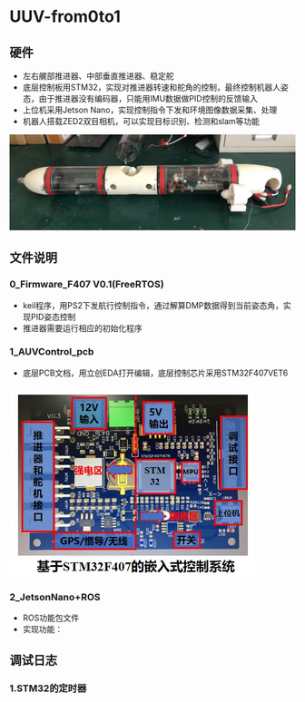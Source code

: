 # UUV-from0to1

## 硬件
- 左右艉部推进器、中部垂直推进器、稳定舵
- 底层控制板用STM32，实现对推进器转速和舵角的控制，最终控制机器人姿态，由于推进器没有编码器，只能用IMU数据做PID控制的反馈输入
- 上位机采用Jetson Nano，实现控制指令下发和环境图像数据采集、处理
- 机器人搭载ZED2双目相机，可以实现目标识别、检测和slam等功能  

![image](https://github.com/Yunga-Wu/UUV-from0to1/blob/main/img/%E5%B0%8F%E5%9E%8BAUV%E8%A3%85%E9%85%8D%E5%9B%BE.jpg)

## 文件说明
### 0_Firmware_F407 V0.1(FreeRTOS)
- keil程序，用PS2下发航行控制指令，通过解算DMP数据得到当前姿态角，实现PID姿态控制
- 推进器需要运行相应的初始化程序
### 1_AUVControl_pcb
- 底层PCB文档，用立创EDA打开编辑，底层控制芯片采用STM32F407VET6  

![image](https://github.com/Yunga-Wu/UUV-from0to1/blob/main/img/pcb.jpg)

### 2_JetsonNano+ROS
- ROS功能包文件
- 实现功能：

## 调试日志
### 1.STM32的定时器

